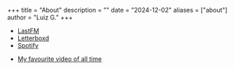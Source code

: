 +++
title = "About"
description = ""
date = "2024-12-02"
aliases = ["about"]
author = "Luiz G."
+++

- [LastFM](https://www.last.fm/user/gfxnx)
- [Letterboxd](https://letterboxd.com/yyounevershould/)
- [Spotify](https://open.spotify.com/user/xtremegames53)

* [My favourite video of all time](https://www.youtube.com/watch?v=VHWDHUQKFyA&t=7s&pp=ygUVYmV0dGVyIGNhbGwgc2F1bCBhYmJh)
